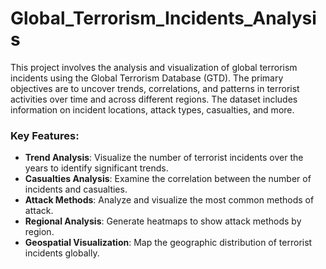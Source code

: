 # Global_Terrorism_Incidents_Analysis
This project involves the analysis and visualization of global terrorism incidents using the Global Terrorism Database (GTD). The primary objectives are to uncover trends, correlations, and patterns in terrorist activities over time and across different regions. The dataset includes information on incident locations, attack types, casualties, and more.

### Key Features:
- **Trend Analysis**: Visualize the number of terrorist incidents over the years to identify significant trends.
- **Casualties Analysis**: Examine the correlation between the number of incidents and casualties.
- **Attack Methods**: Analyze and visualize the most common methods of attack.
- **Regional Analysis**: Generate heatmaps to show attack methods by region.
- **Geospatial Visualization**: Map the geographic distribution of terrorist incidents globally.
